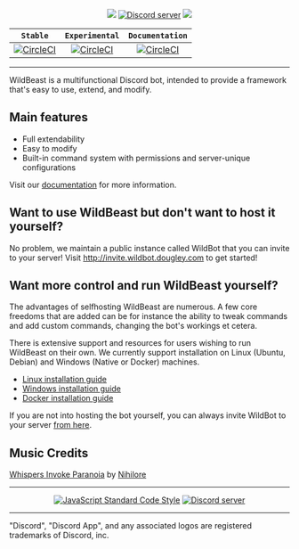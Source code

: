 
<p align="center">
    <img src="http://i.imgur.com/3wB8dIH.png">
    <a href="https://discord.gg/wildbot"><img src="https://discordapp.com/api/guilds/110462143152803840/widget.png" alt="Discord server"></a>
    <a title="Crowdin" target="_blank" href="https://i18n.thesharks.xyz/project/wildbeast"><img src="https://d322cqt584bo4o.cloudfront.net/wildbeast/localized.svg"></a>
</p>

| **`Stable`** | **`Experimental`** | **`Documentation`**
|:------------:|:------------------:|:------------------:|
|[![CircleCI](https://circleci.com/gh/TheSharks/WildBeast/tree/master.svg?style=svg)](https://circleci.com/gh/TheSharks/WildBeast/tree/master) | [![CircleCI](https://circleci.com/gh/TheSharks/WildBeast/tree/experimental.svg?style=svg)](https://circleci.com/gh/TheSharks/WildBeast/tree/experimental) | [![CircleCI](https://circleci.com/gh/TheSharks/WildBeastDocs.svg?style=svg)](https://circleci.com/gh/TheSharks/WildBeastDocs)

---

WildBeast is a multifunctional Discord bot, intended to provide a framework that's easy to use, extend, and modify.

## Main features

- Full extendability
- Easy to modify
- Built-in command system with permissions and server-unique configurations


Visit our [documentation](http://docs.thesharks.xyz) for more information.

## Want to use WildBeast but don't want to host it yourself?

No problem, we maintain a public instance called WildBot that you can invite to your server! Visit http://invite.wildbot.dougley.com to get started!

## Want more control and run WildBeast yourself?

The advantages of selfhosting WildBeast are numerous. A few core freedoms that are added can be for instance the ability to tweak commands and add custom commands, changing the bot's workings et cetera.

There is extensive support and resources for users wishing to run WildBeast on their own. We currently support installation on Linux (Ubuntu, Debian) and Windows (Native or Docker) machines.

- [Linux installation guide](http://docs.thesharks.xyz/install_linux/)
- [Windows installation guide](http://docs.thesharks.xyz/install_windows/)
- [Docker installation guide](http://docs.thesharks.xyz/install_docker/)

If you are not into hosting the bot yourself, you can always invite WildBot to your server [from here](http://invite.wildbot.dougley.com).

## Music Credits

[Whispers Invoke Paranoia](http://freemusicarchive.org/music/Nihilore/The_Hermeneutic_Circle/Nihilore_-_The_Hermeneutic_Circle_-_02_Whispers_Invoke_Paranoia) by [Nihilore](http://freemusicarchive.org/music/Nihilore/)

---

<p align="center">
  <a href="https://github.com/feross/standard"><img src="https://cdn.rawgit.com/feross/standard/master/badge.svg" alt="JavaScript Standard Code Style"></a>
  <a href="https://discord.gg/wildbot"><img src="https://discordapp.com/api/guilds/110462143152803840/widget.png?style=banner2" alt="Discord server"></a>
</p>

---

"Discord", "Discord App", and any associated logos are registered trademarks of Discord, inc.
